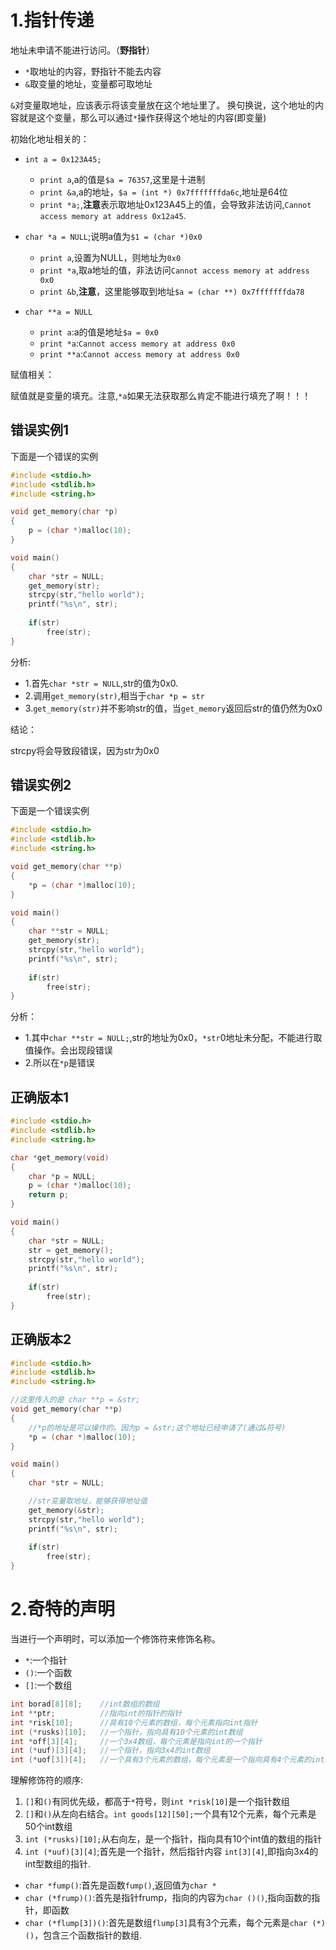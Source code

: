 
# 1.指针传递

地址未申请不能进行访问。（**野指针**）

* `*`取地址的内容，野指针不能去内容
* `&`取变量的地址，变量都可取地址

`&`对变量取地址，应该表示将该变量放在这个地址里了。
换句换说，这个地址的内容就是这个变量，那么可以通过`*`操作获得这个地址的内容(即变量)

初始化地址相关的：

* `int a = 0x123A45;`
	* `print a`,a的值是`$a = 76357`,这里是十进制
	* `print &a`,a的地址，`$a = (int *) 0x7fffffffda6c`,地址是64位
	* `print *a;`,**注意**表示取地址0x123A45上的值，会导致非法访问,`Cannot access memory at address 0x12a45`.
* `char *a = NULL`;说明a值为`$1 = (char *)0x0`
	* `print a`,设置为NULL，则地址为`0x0`
	* `print *a`,取a地址的值，非法访问`Cannot access memory at address 0x0`
	* `print &b`,**注意**，这里能够取到地址`$a = (char **) 0x7fffffffda78`

* `char **a = NULL`
	* `print a`:a的值是地址`$a = 0x0`
	* `print *a`:`Cannot access memory at address 0x0`
	* `print **a`:`Cannot access memory at address 0x0`

赋值相关：

赋值就是变量的填充。注意,`*a`如果无法获取那么肯定不能进行填充了啊！！！


## 错误实例1
下面是一个错误的实例

```c
#include <stdio.h>
#include <stdlib.h>
#include <string.h>

void get_memory(char *p)
{
	p = (char *)malloc(10);
}

void main()
{
	char *str = NULL;
	get_memory(str);
	strcpy(str,"hello world");
	printf("%s\n", str);
	
	if(str)
		free(str);
}
```

分析:

* 1.首先`char *str = NULL`,str的值为0x0.
* 2.调用`get_memory(str)`,相当于`char *p = str`
* 3.`get_memory(str)`并不影响str的值，当`get_memory`返回后str的值仍然为0x0

结论：

strcpy将会导致段错误，因为str为0x0

## 错误实例2

下面是一个错误实例

```c
#include <stdio.h>
#include <stdlib.h>
#include <string.h>

void get_memory(char **p)
{
	*p = (char *)malloc(10);
}

void main()
{
	char **str = NULL;
	get_memory(str);
	strcpy(str,"hello world");
	printf("%s\n", str);
	
	if(str)
		free(str);
}
```

分析：

* 1.其中`char **str = NULL;`,str的地址为0x0，`*str`0地址未分配，不能进行取值操作。会出现段错误
* 2.所以在`*p`是错误

## 正确版本1

```c
#include <stdio.h>
#include <stdlib.h>
#include <string.h>

char *get_memory(void)
{
	char *p = NULL;
	p = (char *)malloc(10);
	return p;
}

void main()
{
	char *str = NULL;
	str = get_memory();
	strcpy(str,"hello world");
	printf("%s\n", str);
	
	if(str)
		free(str);
}
```

## 正确版本2

```c
#include <stdio.h>
#include <stdlib.h>
#include <string.h>

//这里传入的是 char **p = &str;
void get_memory(char **p)
{
	//*p的地址是可以操作的。因为p = &str;这个地址已经申请了(通过&符号)
	*p = (char *)malloc(10);
}

void main()
{
	char *str = NULL;

	//str变量取地址，能够获得地址值
	get_memory(&str);
	strcpy(str,"hello world");
	printf("%s\n", str);
	
	if(str)
		free(str);
}
```

# 2.奇特的声明

当进行一个声明时，可以添加一个修饰符来修饰名称。

* `*`:一个指针
* `()`:一个函数
* `[]`:一个数组

```c
int borad[8][8];    //int数组的数组
int **ptr;          //指向int的指针的指针
int *risk[10];      //具有10个元素的数组，每个元素指向int指针
int (*rusks)[10];   //一个指针，指向具有10个元素的int数组
int *off[3][4];     //一个3x4数组，每个元素是指向int的一个指针
int (*uuf)[3][4];   //一个指针，指向3x4的int数组
int (*uof[3])[4];   //一个具有3个元素的数组，每个元素是一个指向具有4个元素的int数组的指针
```

理解修饰符的顺序:

1. `[]`和`()`有同优先级，都高于`*`符号，则`int *risk[10]`是一个指针数组
2. `[]`和`()`从左向右结合。`int goods[12][50];`一个具有12个元素，每个元素是50个int数组
3. `int (*rusks)[10];`从右向左，是一个指针，指向具有10个int值的数组的指针
4. `int (*uuf)[3][4]`;首先是一个指针，然后指针内容 `int[3][4]`,即指向3x4的int型数组的指针.

* `char *fump()`:首先是函数`fump()`,返回值为`char *`
* `char (*frump)()`:首先是指针frump，指向的内容为`char ()()`,指向函数的指针，即函数
* `char (*flump[3])()`:首先是数组`flump[3]`具有3个元素，每个元素是`char (*)()`，包含三个函数指针的数组.